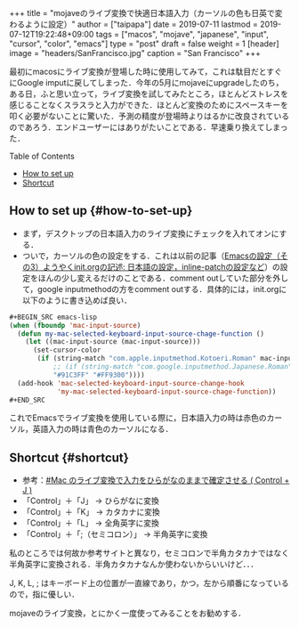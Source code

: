 +++
title = "mojaveのライブ変換で快適日本語入力（カーソルの色も日英で変わるように設定）"
author = ["taipapa"]
date = 2019-07-11
lastmod = 2019-07-12T19:22:48+09:00
tags = ["macos", "mojave", "japanese", "input", "cursor", "color", "emacs"]
type = "post"
draft = false
weight = 1
[header]
  image = "headers/SanFrancisco.jpg"
  caption = "San Francisco"
+++

最初にmacosにライブ変換が登場した時に使用してみて，これは駄目だとすぐにGoogle imputに戻してしまった．今年の5月にmojaveにupgradeしたのち，ある日，ふと思い立って，ライブ変換を試してみたところ，ほとんどストレスを感じることなくスラスラと入力ができた．ほとんど変換のためにスペースキーを叩く必要がないことに驚いた．予測の精度が登場時よりはるかに改良されているのであろう．エンドユーザーにはありがたいことである．早速乗り換えてしまった．

<div class="ox-hugo-toc toc">
<div></div>

<div class="heading">Table of Contents</div>

- [How to set up](#how-to-set-up)
- [Shortcut](#shortcut)

</div>
<!--endtoc-->


## How to set up {#how-to-set-up}

-   まず，デスクトップの日本語入力のライブ変換にチェックを入れてオンにする．
-   ついで，カーソルの色の設定をする．これは以前の記事（[Emacsの設定（その3）ようやくinit.orgの記述: 日本語の設定，inline-patchの設定など](../japanese_setup)）の設定をほんの少し変えるだけのことである．comment outしていた部分を外して，google inputmethodの方をcomment outする．具体的には，init.orgに以下のように書き込めば良い．

```lisp
#+BEGIN_SRC emacs-lisp
(when (fboundp 'mac-input-source)
  (defun my-mac-selected-keyboard-input-source-chage-function ()
    (let ((mac-input-source (mac-input-source)))
      (set-cursor-color
       (if (string-match "com.apple.inputmethod.Kotoeri.Roman" mac-input-source)
           ;; (if (string-match "com.google.inputmethod.Japanese.Roman" mac-input-source)
           "#91C3FF" "#FF9300"))))
  (add-hook 'mac-selected-keyboard-input-source-change-hook
            'my-mac-selected-keyboard-input-source-chage-function))
#+END_SRC
```

これでEmacsでライブ変換を使用している際に，日本語入力の時は赤色のカーソル，英語入力の時は青色のカーソルになる．


## Shortcut {#shortcut}

-   参考：[#Mac のライブ変換で入力をひらがなのままで確定させる ( Control + J )](https://qiita.com/YumaInaura/items/8c74cdf32ad2f5ed57fa)
-   「Control」＋「J」  →   ひらがなに変換
-   「Control」＋「K」  →   カタカナに変換
-   「Control」＋「L」  →   全角英字に変換
-   「Control」＋「;（セミコロン）」  →   半角英字に変換

私のところでは何故か参考サイトと異なり，セミコロンで半角カタカナではなく半角英字に変換される．半角カタカナなんか使わないからいいけど．．．

J, K, L, ; はキーボード上の位置が一直線であり，かつ，左から順番になっているので，指に優しい．

mojaveのライブ変換，とにかく一度使ってみることをお勧めする．
